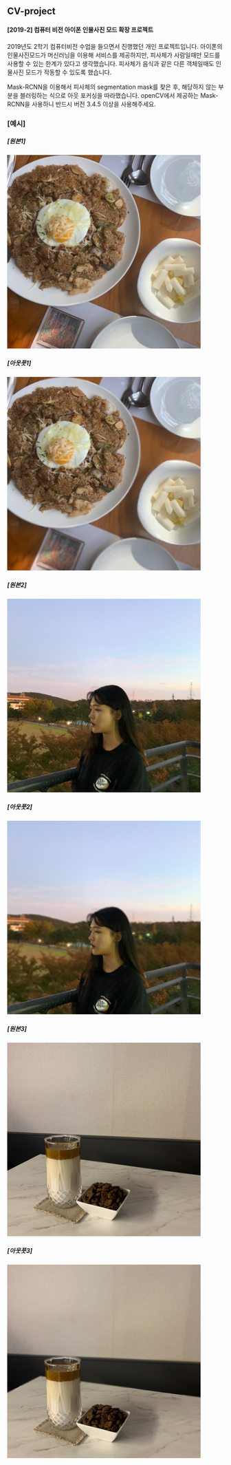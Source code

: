 ## CV-project
#### [2019-2] 컴퓨터 비전 아이폰 인물사진 모드 확장 프로젝트

2019년도 2학기 컴퓨터비전 수업을 들으면서 진행했던 개인 프로젝트입니다.
아이폰의 인물사진모드가 머신러닝을 이용해 서비스를 제공하지만, 피사체가 사람일때만 모드를 사용할 수 있는 한계가 있다고 생각했습니다.
피사체가 음식과 같은 다른 객체일때도 인물사진 모드가 작동할 수 있도록 했습니다.

Mask-RCNN을 이용해서 피사체의 segmentation mask를 찾은 후, 해당하지 않는 부분을 블러링하는 식으로 아웃 포커싱을 따라했습니다.
openCV에서 제공하는 Mask-RCNN을 사용하니 반드시 버전 3.4.5 이상을 사용해주세요.

### **[예시]**

##### [원본1]

<img src="/img/image2.jpeg" width="450px" height="450px" title="image2" alt="image2"></img><br/>

##### [아웃풋1]

<img src="/img/out2.png" width="450px" height="450px" title="out2" alt="out2"></img><br/>




##### [원본2]

<img src="/img/image3.jpeg" width="450px" height="450px" title="image3" alt="image3"></img><br/>

##### [아웃풋2]

<img src="/img/out3.png" width="450px" height="450px" title="out3" alt="out3"></img><br/>




##### [원본3]

<img src="/img/image4.jpeg" width="450px" height="450px" title="image4" alt="image4"></img><br/>

##### [아웃풋3]

<img src="/img/out4.png" width="450px" height="450px" title="out4" alt="out4"></img><br/>




